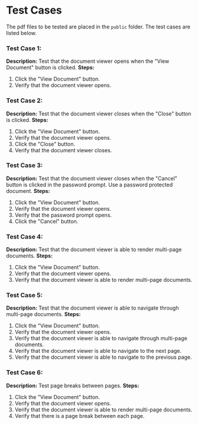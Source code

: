 # Test Cases
The pdf files to be tested are placed in the `public` folder. The test cases are listed below.

### Test Case 1:
**Description:** Test that the document viewer opens when the "View Document" button is clicked.
**Steps:**
1. Click the "View Document" button.
2. Verify that the document viewer opens.
   
### Test Case 2:
**Description:** Test that the document viewer closes when the "Close" button is clicked.
**Steps:**
1. Click the "View Document" button.
2. Verify that the document viewer opens.
3. Click the "Close" button.
4. Verify that the document viewer closes.

### Test Case 3:
**Description:** Test that the document viewer closes when the "Cancel" button is clicked in the password prompt. Use a password protected document.
**Steps:**
1. Click the "View Document" button.
2. Verify that the document viewer opens.
3. Verify that the password prompt opens.
4. Click the "Cancel" button.

### Test Case 4:
**Description:** Test that the document viewer is able to render multi-page documents.
**Steps:**
1. Click the "View Document" button.
2. Verify that the document viewer opens.
3. Verify that the document viewer is able to render multi-page documents.

### Test Case 5:
**Description:** Test that the document viewer is able to navigate through multi-page documents.
**Steps:**
1. Click the "View Document" button.
2. Verify that the document viewer opens.
3. Verify that the document viewer is able to navigate through multi-page documents.
4. Verify that the document viewer is able to navigate to the next page.
5. Verify that the document viewer is able to navigate to the previous page.

### Test Case 6:
**Description:** Test page breaks between pages.
**Steps:**
1. Click the "View Document" button.
2. Verify that the document viewer opens.
3. Verify that the document viewer is able to render multi-page documents.
4. Verify that there is a page break between each page.
